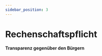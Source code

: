 ```yaml
---
sidebar_position: 3
---
```


# Rechenschaftspflicht

**Transparenz gegenüber den Bürgern**


<!-- Transparency -- Publicize all government spending
Offenheit -- Das Volk sollte zu allen Zeiten ueber alle Ausgaben des Staates informiert sein. In Echtzeit! -->
